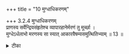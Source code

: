 +++
title = "10 मुग्धाधिकरणम्"

+++
3.2.4 मुग्धाधिकरणम्  
प्राणस्य सर्वेन्द्रियसंहृतेश्च व्यापारहानेर्मरणं तु मूर्च्छा ।  
मुग्धेऽर्धलाभो मरणस्य सा स्यात् आकारवैषम्यसमुत्थितिभ्याम् ॥ 13 ॥

<details><summary>टीका</summary>

3.2.4 मुग्धाधिकरणम् Ther is the doubt regarding thte swoon state of the soul as to whether that is one among the three states, namely, waking, dream and deep sleep or it is the fourth one, namely death or a state different from these. It is because in the state of swoon there is the non - operation of the sense organs, absence of conciousness, etc. This doubt is cleared by stating that it is partial death as a rises again after swoon. It is also different from the other states, as there are differences from these states in regard to the absence of happiness, dreams, etc.
</details>

